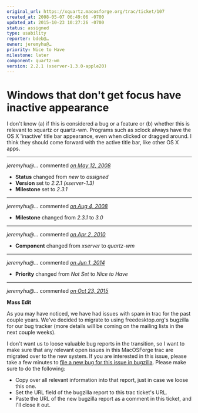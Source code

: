 ```yaml
---
original_url: https://xquartz.macosforge.org/trac/ticket/107
created_at: 2008-05-07 06:49:06 -0700
updated_at: 2015-10-23 10:27:26 -0700
status: assigned
type: usability
reporter: bdeb@…
owner: jeremyhu@…
priority: Nice to Have
milestone: later
component: quartz-wm
version: 2.2.1 (xserver-1.3.0-apple20)
---
```


Windows that don't get focus have inactive appearance
=====================================================


I don't know (a) if this is considered a bug or a feature or (b) whether this is relevant to xquartz or quartz-wm. Programs such as xclock always have the OS X 'inactive' title bar appearance, even when clicked or dragged around. I think they should come forward with the active title bar, like other OS X apps.



---

*jeremyhu@…* commented *[on May 12, 2008](https://xquartz.macosforge.org/trac/ticket/107#comment:1 "May 12, 2008 at 11:13 AM PDT")*

-   **Status** changed from *new* to *assigned*
-   **Version** set to *2.2.1 (xserver-1.3)*
-   **Milestone** set to *2.3.1*



---

*jeremyhu@…* commented *[on Aug 4, 2008](https://xquartz.macosforge.org/trac/ticket/107#comment:2 "August 4, 2008 at 8:00 PM PDT")*

-   **Milestone** changed from *2.3.1* to *3.0*



---

*jeremyhu@…* commented *[on Apr 2, 2010](https://xquartz.macosforge.org/trac/ticket/107#comment:3 "April 2, 2010 at 11:46 PM PDT")*

-   **Component** changed from *xserver* to *quartz-wm*



---

*jeremyhu@…* commented *[on Jun 1, 2014](https://xquartz.macosforge.org/trac/ticket/107#comment:4 "June 1, 2014 at 1:22 AM PDT")*

-   **Priority** changed from *Not Set* to *Nice to Have*



---

*jeremyhu@…* commented *[on Oct 23, 2015](https://xquartz.macosforge.org/trac/ticket/107#comment:202 "October 23, 2015 at 10:27 AM PDT")*

**Mass Edit**

As you may have noticed, we have had issues with spam in trac for the past couple years. We've decided to migrate to using freedesktop.org's bugzilla for our bug tracker (more details will be coming on the mailing lists in the next couple weeks).

I don't want us to loose valuable bug reports in the transition, so I want to make sure that any relevant open issues in this MacOSForge trac are migrated over to the new system. If you are interested in this issue, please take a few minutes to [file a new bug for this issue in bugzilla](https://bugs.freedesktop.org/enter_bug.cgi?product=XQuartz&component=New%20Bugs). Please make sure to do the following:

-   Copy over all relevant information into that report, just in case we loose this one.
-   Set the URL field of the bugzilla report to this trac ticket's URL.
-   Paste the URL of the new bugzilla report as a comment in this ticket, and I'll close it out.



